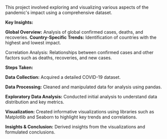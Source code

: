 This project involved exploring and visualizing various aspects of the pandemic's impact using a comprehensive dataset.

**Key Insights:**

**Global Overview:** Analysis of global confirmed cases, deaths, and recoveries.
**Country-Specific Trends:** Identification of countries with the highest and lowest impact.

Correlation Analysis: Relationships between confirmed cases and other factors such as deaths, recoveries, and new cases.

**Steps Taken:**

**Data Collection:** Acquired a detailed COVID-19 dataset.

**Data Processing:** Cleaned and manipulated data for analysis using pandas.

**Exploratory Data Analysis:** Conducted initial analysis to understand data distribution and key metrics.

**Visualization:** Created informative visualizations using libraries such as Matplotlib and Seaborn to highlight key trends and correlations.

**Insights & Conclusion:** Derived insights from the visualizations and formulated conclusions.
